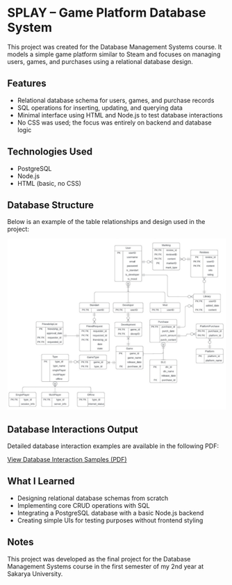 # SPLAY – Game Platform Database System

This project was created for the Database Management Systems course. It models a simple game platform similar to Steam and focuses on managing users, games, and purchases using a relational database design.

## Features
- Relational database schema for users, games, and purchase records
- SQL operations for inserting, updating, and querying data
- Minimal interface using HTML and Node.js to test database interactions
- No CSS was used; the focus was entirely on backend and database logic

## Technologies Used
- PostgreSQL
- Node.js
- HTML (basic, no CSS)

## Database Structure
Below is an example of the table relationships and design used in the project:

![Database Diagram](Splay_app/ER_Diagram.png)

## Database Interactions Output

Detailed database interaction examples are available in the following PDF:

[View Database Interaction Samples (PDF)](Splay_app/Database_Interactions.pdf)

## What I Learned
- Designing relational database schemas from scratch
- Implementing core CRUD operations with SQL
- Integrating a PostgreSQL database with a basic Node.js backend
- Creating simple UIs for testing purposes without frontend styling

## Notes
This project was developed as the final project for the Database Management Systems course in the first semester of my 2nd year at Sakarya University.
